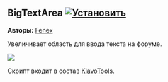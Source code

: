 ## BigTextArea [![Установить](http://s43.radikal.ru/i101/1406/15/25aa0cc99cf2.png)](https://github.com/voidmain02/KgScripts/raw/master/scripts/BigTextArea.user.js)
**Авторы:** [Fenex](http://klavogonki.ru/u/#/82885/)

Увеличивает область для ввода текста на форуме.

![](http://s020.radikal.ru/i716/1406/66/5cd606d40d00.png)

Скрипт входит в состав [KlavoTools](https://chrome.google.com/webstore/detail/klavotools/gjfkpldhfcknofacejmlahofmcmhgpic).
